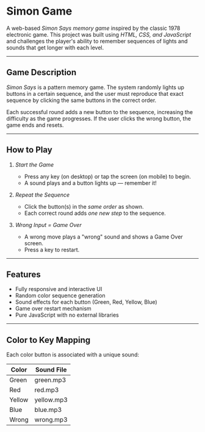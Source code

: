 # Simon Game

A web-based *Simon Says memory game* inspired by the classic 1978 electronic game. 
This project was built using *HTML, CSS, and JavaScript* and challenges the player's ability to remember sequences of lights and sounds that get longer with each level.

---

## Game Description

*Simon Says* is a pattern memory game. 
The system randomly lights up buttons in a certain sequence, and the user must reproduce that exact sequence by clicking the same buttons in the correct order.

Each successful round adds a new button to the sequence, increasing the difficulty as the game progresses. 
If the user clicks the wrong button, the game ends and resets.

---

## How to Play

1. *Start the Game*  
   - Press any key (on desktop) or tap the screen (on mobile) to begin.
   - A sound plays and a button lights up — remember it!

2. *Repeat the Sequence*  
   - Click the button(s) in the *same order* as shown.
   - Each correct round adds *one new step* to the sequence.

3. *Wrong Input = Game Over*  
   - A wrong move plays a "wrong" sound and shows a Game Over screen.
   - Press a key to restart.

---

## Features

- Fully responsive and interactive UI
- Random color sequence generation
- Sound effects for each button (Green, Red, Yellow, Blue)
- Game over restart mechanism
- Pure JavaScript with no external libraries

---

## Color to Key Mapping

Each color button is associated with a unique sound:

| Color  | Sound File       |
|--------|------------------|
| Green  | green.mp3        |
| Red    | red.mp3          |
| Yellow | yellow.mp3       |
| Blue   | blue.mp3         |
| Wrong  | wrong.mp3        |
